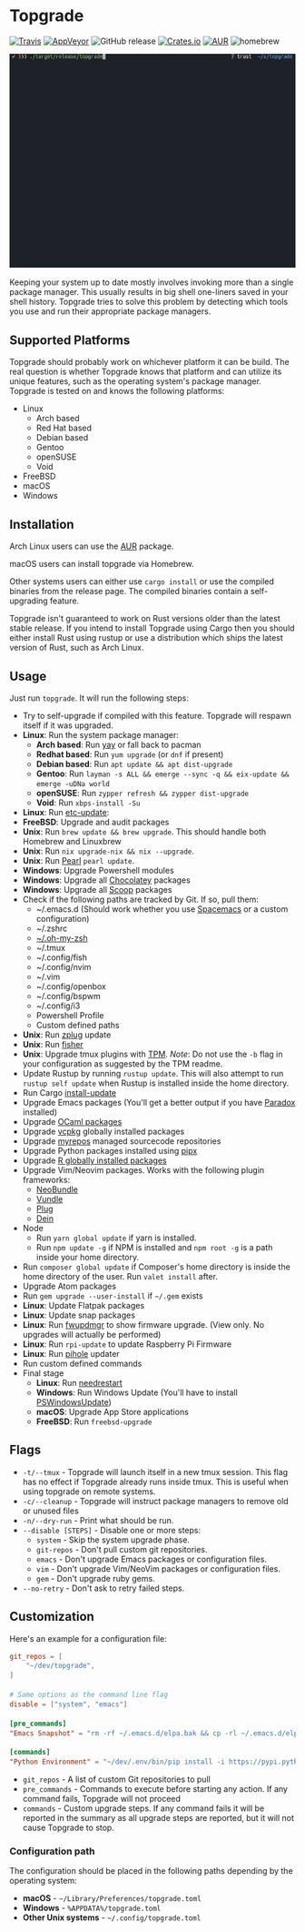 # Topgrade
[![Travis](https://api.travis-ci.org/r-darwish/topgrade.svg?branch=master)](https://travis-ci.org/r-darwish/topgrade)
[![AppVeyor](https://ci.appveyor.com/api/projects/status/github/r-darwish/topgrade?svg=true)](https://ci.appveyor.com/project/r-darwish/topgrade)
![GitHub release](https://img.shields.io/github/release/r-darwish/topgrade.svg)
[![Crates.io](https://img.shields.io/crates/v/topgrade.svg)](https://crates.io/crates/topgrade)
[![AUR](https://img.shields.io/aur/version/topgrade.svg)](https://aur.archlinux.org/packages/topgrade/)
![homebrew](https://img.shields.io/homebrew/v/topgrade.svg)

![Alt Text](doc/screenshot.gif)

Keeping your system up to date mostly involves invoking more than a single package manager. This
usually results in big shell one-liners saved in your shell history. Topgrade tries to solve this
problem by detecting which tools you use and run their appropriate package managers.

## Supported Platforms
Topgrade should probably work on whichever platform it can be build. The real question is whether
Topgrade knows that platform and can utilize its unique features, such as the operating system's
package manager. Topgrade is tested on and knows the following platforms:

* Linux
  * Arch based
  * Red Hat based
  * Debian based
  * Gentoo
  * openSUSE
  * Void
* FreeBSD
* macOS
* Windows

## Installation
Arch Linux users can use the [AUR](https://aur.archlinux.org/packages/topgrade/) package.

macOS users can install topgrade via Homebrew.

Other systems users can either use `cargo install` or use the compiled binaries from the release
page. The compiled binaries contain a self-upgrading feature.

Topgrade isn't guaranteed to work on Rust versions older than the latest stable release. If you
intend to install Topgrade using Cargo then you should either install Rust using rustup or use a
distribution which ships the latest version of Rust, such as Arch Linux.

## Usage
Just run `topgrade`. It will run the following steps:

* Try to self-upgrade if compiled with this feature. Topgrade will respawn itself if it was upgraded.
* **Linux**: Run the system package manager:
  * **Arch based**: Run [yay](https://github.com/Jguer/yay) or fall back to pacman
  * **Redhat based**: Run `yum upgrade` (or `dnf` if present)
  * **Debian based**: Run `apt update && apt dist-upgrade`
  * **Gentoo**: Run `layman -s ALL && emerge --sync -q && eix-update && emerge -uDNa world`
  * **openSUSE**: Run `zypper refresh && zypper dist-upgrade`
  * **Void**: Run `xbps-install -Su`
* **Linux**: Run [etc-update](https://dev.gentoo.org/~zmedico/portage/doc/man/etc-update.1.html):
* **FreeBSD**: Upgrade and audit packages
* **Unix**: Run `brew update && brew upgrade`. This should handle both Homebrew and Linuxbrew
* **Unix**: Run `nix upgrade-nix && nix --upgrade`.
* **Unix**: Run [Pearl](https://github.com/pearl-core/pearl) `pearl update`.
* **Windows**: Upgrade Powershell modules
* **Windows**: Upgrade all [Chocolatey](https://chocolatey.org/) packages
* **Windows**: Upgrade all [Scoop](https://scoop.sh) packages
* Check if the following paths are tracked by Git. If so, pull them:
  * ~/.emacs.d (Should work whether you use [Spacemacs](http://spacemacs.org/) or a custom configuration)
  * ~/.zshrc
  * [~/.oh-my-zsh](https://github.com/robbyrussell/oh-my-zsh)
  * ~/.tmux
  * ~/.config/fish
  * ~/.config/nvim
  * ~/.vim
  * ~/.config/openbox
  * ~/.config/bspwm
  * ~/.config/i3
  * Powershell Profile
  * Custom defined paths
* **Unix**: Run [zplug](https://github.com/zplug/zplug) update
* **Unix**: Run [fisher](https://github.com/jorgebucaran/fisher)
* **Unix**: Upgrade tmux plugins with [TPM](https://github.com/tmux-plugins/tpm). *Note*: Do not use
  the `-b` flag in your configuration as suggested by the TPM readme.
* Update Rustup by running `rustup update`. This will also attempt to run `rustup self update` when Rustup is installed inside the home directory.
* Run Cargo [install-update](https://github.com/nabijaczleweli/cargo-update)
* Upgrade Emacs packages (You'll get a better output if you have [Paradox](https://github.com/Malabarba/paradox) installed)
* Upgrade [OCaml packages](https://opam.ocaml.org/)
* Upgrade [vcpkg](https://github.com/Microsoft/vcpkg) globally installed packages
* Upgrade [myrepos](https://myrepos.branchable.com/) managed sourcecode repositories
* Upgrade Python packages installed using [pipx](https://github.com/cs01/pipx)
* Upgrade [R globally installed packages](https://github.com/ankane/jetpack)
* Upgrade Vim/Neovim packages. Works with the following plugin frameworks:
  * [NeoBundle](https://github.com/Shougo/neobundle.vim)
  * [Vundle](https://github.com/VundleVim/Vundle.vim)
  * [Plug](https://github.com/junegunn/vim-plug)
  * [Dein](https://github.com/Shougo/dein.vim)
* Node
  * Run `yarn global update` if yarn is installed.
  * Run `npm update -g` if NPM is installed and `npm root -g` is a path inside your home directory.
* Run `composer global update` if Composer's home directory is inside the home directory of the
  user. Run `valet install` after.
* Upgrade Atom packages
* Run `gem upgrade --user-install` if `~/.gem` exists
* **Linux**: Update Flatpak packages
* **Linux**: Update snap packages
* **Linux**: Run [fwupdmgr](https://github.com/hughsie/fwupd) to show firmware upgrade. (View
  only. No upgrades will actually be performed)
* **Linux**: Run `rpi-update` to update Raspberry Pi Firmware
* **Linux**: Run [pihole](https://pi-hole.net/) updater
* Run custom defined commands
* Final stage
  * **Linux**: Run [needrestart](https://github.com/liske/needrestart)
  * **Windows**: Run Windows Update (You'll have to install [PSWindowsUpdate](https://marckean.com/2016/06/01/use-powershell-to-install-windows-updates/))
  * **macOS**: Upgrade App Store applications
  * **FreeBSD**: Run `freebsd-upgrade`

## Flags
* `-t/--tmux` - Topgrade will launch itself in a new tmux session. This flag has no effect if
  Topgrade already runs inside tmux. This is useful when using topgrade on remote systems.
* `-c/--cleanup` - Topgrade will instruct package managers to remove old or unused files
* `-n/--dry-run` - Print what should be run.
* `--disable [STEPS]` - Disable one or more steps:
  * `system` - Skip the system upgrade phase.
  * `git-repos` - Don't pull custom git repositories.
  * `emacs` - Don't upgrade Emacs packages or configuration files.
  * `vim` - Don't upgrade Vim/NeoVim packages or configuration files.
  * `gem` - Don't upgrade ruby gems.
* `--no-retry` - Don't ask to retry failed steps.

## Customization
Here's an example for a configuration file:


``` toml
git_repos = [
    "~/dev/topgrade",
]

# Same options as the command line flag
disable = ["system", "emacs"]

[pre_commands]
"Emacs Snapshot" = "rm -rf ~/.emacs.d/elpa.bak && cp -rl ~/.emacs.d/elpa ~/.emacs.d/elpa.bak"

[commands]
"Python Environment" = "~/dev/.env/bin/pip install -i https://pypi.python.org/simple -U --upgrade-strategy eager jupyter"
```
* `git_repos` - A list of custom Git repositories to pull
* `pre_commands` - Commands to execute before starting any action. If any command fails, Topgrade
  will not proceed
* `commands` - Custom upgrade steps. If any command fails it will be reported in the summary as all
  upgrade steps are reported, but it will not cause Topgrade to stop.

### Configuration path

The configuration should be placed in the following paths depending by the operating system:

* **macOS** - `~/Library/Preferences/topgrade.toml`
* **Windows** - `%APPDATA%/topgrade.toml`
* **Other Unix systems** - `~/.config/topgrade.toml`
